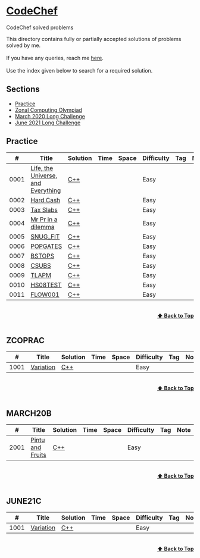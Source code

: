 # [CodeChef](https://www.codechef.com)

CodeChef solved problems

This directory contains fully or partially accepted solutions of problems solved by me.<br>
<br>If you have any queries, reach me [here](https://discuss.codechef.com/u/nimesh_04/).<br>
<br>
Use the index given below to search for a required solution.

## Sections

* <a href="#Practice">Practice</a><br>
* <a href="#ZCOPRAC">Zonal Computing Olympiad</a><br>
* <a href="#MARCH20B">March 2020 Long Challenge</a><br>
* <a href="#JUNE21C">June 2021 Long Challenge</a><br>

## Practice
|  #  | Title           |  Solution       |  Time           | Space           | Difficulty    | Tag          | Note| 
|-----|---------------- | --------------- | --------------- | --------------- | ------------- |--------------|-----|
0001 | [Life, the Universe, and Everything](https://www.codechef.com/problems/TEST) | [C++](./Easy/Life_univ_everything.cpp) |        |          | Easy         |||
0002 | [Hard Cash](https://www.codechef.com/problems/CASH) | [C++](./Easy/Life_univ_everything.cpp) |        |          | Easy         |||
0003 | [Tax Slabs](https://www.codechef.com/problems/SLAB) | [C++](./Easy/Life_univ_everything.cpp) |        |          | Easy         |||
0004 | [Mr Pr in a dilemma](https://www.codechef.com/problems/ICM2008) | [C++](./Easy/Life_univ_everything.cpp) |        |          | Easy         |||
0005 | [SNUG_FIT](https://www.codechef.com/problems/SNUG_FIT) | [C++](./Easy/Life_univ_everything.cpp) |        |          | Easy         |||
0006 | [POPGATES](https://www.codechef.com/problems/POPGATES) | [C++](./Easy/Life_univ_everything.cpp) |        |          | Easy         |||
0007 | [BSTOPS](https://www.codechef.com/problems/BSTOPS) | [C++](./Easy/Life_univ_everything.cpp) |        |          | Easy         |||
0008 | [CSUBS](https://www.codechef.com/problems/CSUBS) | [C++](./Easy/Life_univ_everything.cpp) |        |          | Easy         |||
0009 | [TLAPM](https://www.codechef.com/problems/TLAPM) | [C++](./Easy/Life_univ_everything.cpp) |        |          | Easy         |||
0010 | [HS08TEST](https://www.codechef.com/problems/HS08TEST) | [C++](./Easy/Life_univ_everything.cpp) |        |          | Easy         |||
0011 | [FLOW001](https://www.codechef.com/problems/FLOW001) | [C++](./Easy/Life_univ_everything.cpp) |        |          | Easy         |||

<br/>
<div align="right">
    <b><a href="#Sections">⬆️ Back to Top</a></b>
</div>
<br/>

## ZCOPRAC
|  #  | Title           |  Solution       |  Time           | Space           | Difficulty    | Tag          | Note| 
|-----|---------------- | --------------- | --------------- | --------------- | ------------- |--------------|-----|
1001 | [Variation](https://www.codechef.com/ZCOPRAC/problems/ZCO15002) | [C++]() |        |          | Easy         |||

<br/>
<div align="right">
    <b><a href="#Sections">⬆️ Back to Top</a></b>
</div>
<br/>

## MARCH20B
|  #  | Title           |  Solution       |  Time           | Space           | Difficulty    | Tag          | Note| 
|-----|---------------- | --------------- | --------------- | --------------- | ------------- |--------------|-----|
2001 | [Pintu and Fruits](https://www.codechef.com/MARCH20B/problems/CHPINTU) | [C++]() |        |          | Easy         |||

<br/>
<div align="right">
    <b><a href="#Sections">⬆️ Back to Top</a></b>
</div>
<br/>

## JUNE21C
|  #  | Title           |  Solution       |  Time           | Space           | Difficulty    | Tag          | Note| 
|-----|---------------- | --------------- | --------------- | --------------- | ------------- |--------------|-----|
1001 | [Variation](https://www.codechef.com/ZCOPRAC/problems/ZCO15002) | [C++]() |        |          | Easy         |||

<br/>
<div align="right">
    <b><a href="#Sections">⬆️ Back to Top</a></b>
</div>
<br/>